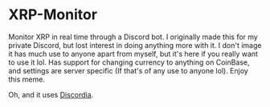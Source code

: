 # XRP-Monitor
Monitor XRP in real time through a Discord bot.
I originally made this for my private Discord, but lost interest in doing anything more with it. I don't image it has much use to anyone apart from myself, but it's here if you really want to use it lol. Has support for changing currency to anything on CoinBase, and settings are server specific (If that's of any use to anyone lol). Enjoy this meme.

Oh, and it uses [Discordia](https://github.com/SinisterRectus/Discordia).
